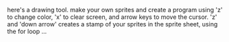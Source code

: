here's a drawing tool. make your own sprites and create a program using 'z' to change color, 'x' to clear screen, and arrow keys to move the cursor.
'z' and 'down arrow' creates a stamp of your sprites in the sprite sheet, using the for loop ...
